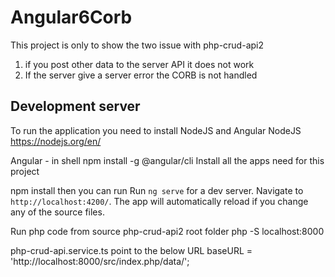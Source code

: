 # Angular6Corb

This project is only to show the two issue with php-crud-api2
1. if you post other data to the server API it does not work
2. If the server give a server error the CORB is not handled

## Development server

To run the application you need to install NodeJS and Angular
NodeJS
https://nodejs.org/en/

Angular - in shell
npm install -g @angular/cli
Install all the apps need for this project

npm install 
then you can run
Run `ng serve` for a dev server. Navigate to `http://localhost:4200/`. The app will automatically reload if you change any of the source files.

Run php code from source php-crud-api2 root folder
php -S localhost:8000

php-crud-api.service.ts point to the below URL
baseURL = 'http://localhost:8000/src/index.php/data/';

 
